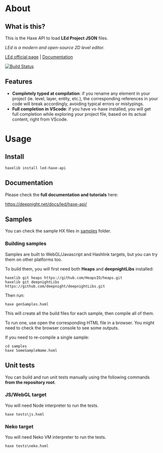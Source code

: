 # About

## What is this?

This is the Haxe API to load **LEd Project JSON** files.

*LEd is a modern and open-source 2D level editor.*

[LEd official page](https://deepnight.net/tools/led-2d-level-editor) |
[Documentation](https://deepnight.net/docs/led/haxe-api)

[![Build Status](https://travis-ci.com/deepnight/led-haxe-api.svg?branch=master)](https://travis-ci.com/deepnight/led-haxe-api)


## Features

 - **Completely typed at compilation**: if you rename any element in your project (ie. level, layer, entity, etc.), the corresponding references in your code will break accordingly, avoiding typical errors or mistypings.
 - **Full completion in VScode**: if you have vs-haxe installed, you will get full completion while exploring your project file, based on its actual content, right from VScode.

# Usage

## Install

```
haxelib install led-haxe-api
```
## Documentation

Please check the **full documentation and tutorials** here:

https://deepnight.net/docs/led/haxe-api/

## Samples

You can check the sample HX files in [samples](samples) folder.

### Building samples

Samples are built to WebGL/Javascript and Hashlink targets, but you can try them on other platforms too.

To build them, you will first need both **Heaps** and **deepnightLibs** installed:

```
haxelib git heaps https://github.com/HeapsIO/heaps.git
haxelib git deepnightLibs https://github.com/deepnight/deepnightLibs.git
```

Then run:

```
haxe genSamples.hxml
```

This will create all the build files for each sample, then compile all of them.

To run one, use open the corresponding HTML file in a browser. You might need to check the browser console to see some outputs.

If you need to re-compile a single sample:

```
cd samples
haxe SomeSampleName.hxml
```

## Unit tests

You can build and run unit tests manually using the following commands **from the repository root**.

### JS/WebGL target

You will need Node interpreter to run the tests.

```
haxe tests\js.hxml
```

### Neko target

You will need Neko VM interpreter to run the tests.

```
haxe tests\neko.hxml
```
